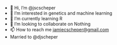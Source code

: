 - 👋 Hi, I’m @jscscheper
- 👀 I’m interested in genetics and machine learning
- 🌱 I’m currently learning R
- 💞️ I’m looking to collaborate on Nothing
- 📫 How to reach me jamiecscheper@gmail.com
- Married to @djscheper

<!---
jscscheper/jscscheper is a ✨ special ✨ repository because its `README.md` (this file) appears on your GitHub profile.
You can click the Preview link to take a look at your changes.
--->
